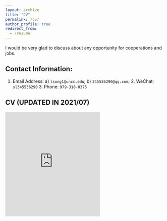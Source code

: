 ```yaml
---
layout: archive
title: "CV"
permalink: /cv/
author_profile: true
redirect_from:
  - /resume
---
```

I would be very glad to discuss about any opportunity for cooperations and jobs.
## Contact Information:
1. Email Address: a) `lsong1@uncc.edu`; b) `345536290@qq.com`; 2. WeChat: `sl345536290` 3. Phone: `979-318-0375 `

## CV (UPDATED IN 2021/07)
<embed src="https://lisong2019.github.io/lisong.github.io/files/Li-SONG-CV- uncc202107.pdf" type="application/pdf" height="330px"/>

